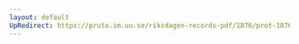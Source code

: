 ```yaml
---
layout: default
UpRedirect: https://pruto.im.uu.se/riksdagen-records-pdf/1876/prot-1876--fk--016/prot-1876--fk--016_026.pdf
---
```


